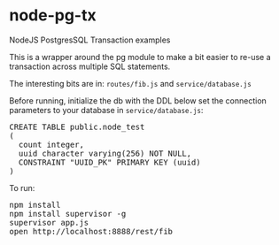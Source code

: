 # node-pg-tx
NodeJS PostgresSQL Transaction examples

This is a wrapper around the pg module to make a bit easier to re-use a transaction across multiple SQL statements.

The interesting bits are in: `routes/fib.js`  and `service/database.js`

Before running, initialize the db with the DDL below set the connection parameters to your database in `service/database.js`:
<pre>
CREATE TABLE public.node_test
(
  count integer,
  uuid character varying(256) NOT NULL,
  CONSTRAINT "UUID_PK" PRIMARY KEY (uuid)
)
</pre>

To run:
<pre>
npm install
npm install supervisor -g
supervisor app.js
open http://localhost:8888/rest/fib
</pre>